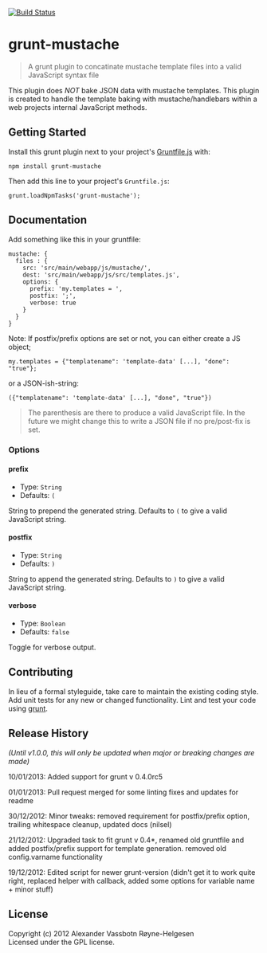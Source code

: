 [![Build Status](https://travis-ci.org/phun-ky/grunt-mustache.png)](https://travis-ci.org/phun-ky/grunt-mustache)
# grunt-mustache

> A grunt plugin to concatinate mustache template files into a valid JavaScript syntax file

This plugin does *NOT* bake JSON data with mustache templates. This plugin is created to handle the template baking with mustache/handlebars
within a web projects internal JavaScript methods.

## Getting Started
Install this grunt plugin next to your project's [Gruntfile.js][getting_started] with: 

`npm install grunt-mustache`

Then add this line to your project's `Gruntfile.js`:

`grunt.loadNpmTasks('grunt-mustache');`

[grunt]: https://github.com/gruntjs/grunt
[getting_started]: https://github.com/gruntjs/grunt/wiki/Getting-started

## Documentation
Add something like this in your gruntfile:

	mustache: {
	  files : {
	    src: 'src/main/webapp/js/mustache/',
	    dest: 'src/main/webapp/js/src/templates.js',
	    options: {
	      prefix: 'my.templates = ',
	      postfix: ';',
	      verbose: true
	    }
	  }
	}


Note: If postfix/prefix options are set or not, you can either create a JS object;

	my.templates = {"templatename": 'template-data' [...], "done": "true"};

or a JSON-ish-string:

	({"templatename": 'template-data' [...], "done", "true"})

> The parenthesis are there to produce a valid JavaScript file. In the future we might change this to write a JSON file if no pre/post-fix is set.

### Options

#### prefix
* Type: `String`
* Defaults: `(`

String to prepend the generated string. Defaults to `(` to give a valid JavaScript string.

#### postfix
* Type: `String`
* Defaults: `)`

String to append the generated string. Defaults to `)` to give a valid JavaScript string.

#### verbose
* Type: `Boolean`
* Defaults: `false`

Toggle for verbose output.

## Contributing
In lieu of a formal styleguide, take care to maintain the existing coding style. Add unit tests for any new or changed functionality. Lint and test your code using [grunt][grunt].

## Release History
_(Until v1.0.0, this will only be updated when major or breaking changes are made)_

10/01/2013: Added support for grunt v 0.4.0rc5

01/01/2013: Pull request merged for some linting fixes and updates for readme

30/12/2012: Minor tweaks: removed requirement for postfix/prefix option, trailing whitespace cleanup, updated docs (nilsel)

21/12/2012: Upgraded task to fit grunt v 0.4*, renamed old gruntfile and added postfix/prefix support for template generation. removed old config.varname functionality

19/12/2012: Edited script for newer grunt-version (didn't get it to work quite right, replaced helper with callback, added some options for variable name + minor stuff)


## License
Copyright (c) 2012 Alexander Vassbotn Røyne-Helgesen  
Licensed under the GPL license.
